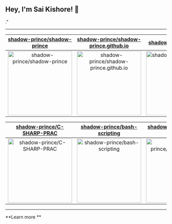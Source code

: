 ## Hey, I'm Sai Kishore! 👋

."

---

| [shadow-prince/shadow-prince](https://github.com/shadow-prince/shadow-prince) | [shadow-prince/shadow-prince.github.io](https://github.com/shadow-prince/shadow-prince.github.io) | [shadow-prince/moepoi](https://github.com/shadow-prince/moepoi) |
| :-: | :-: | :-: |
| <a href="https://github.com/shadow-prince/shadow-prince"><img src="https://github.com/shadow-prince/shadow-prince/raw/main/DISPLAY.jpg" alt="shadow-prince/shadow-prince" title="shadow-prince/shadow-prince" width="200" height="200"></a> | <a href="https://github.com/shadow-prince/shadow-prince.github.io"><img src="https://github.com/shadow-prince/shadow-prince/raw/main/DISPLAY.jpg" alt="shadow-prince/shadow-prince.github.io" title="shadow-prince/shadow-prince.github.io" width="200" height="200"></a> | <a href="https://github.com/shadow-prince/moepoi"><img src="https://github.com/shadow-prince/shadow-prince/raw/main/DISPLAY.jpg" alt="shadow-prince/moepoi" title="shadow-prince/moepoi" width="200" height="200"></a> |

| [shadow-prince/C-SHARP-PRAC](https://github.com/shadow-prince/C-SHARP-PRAC) | [shadow-prince/bash-scripting](https://github.com/shadow-prince/bash-scripting) | [shadow-prince/REACT-GAMES](https://github.com/shadow-prince/REACT-GAMES) |
| :-: | :-: | :-: |
| <a href="https://github.com/shadow-prince/C-SHARP-PRAC"><img src="https://github.com/shadow-prince/shadow-prince/raw/main/DISPLAY.jpg" alt="shadow-prince/C-SHARP-PRAC" title="shadow-prince/C-SHARP-PRAC" width="200" height="200"></a> | <a href="https://github.com/shadow-prince/bash-scripting"><img src="https://github.com/shadow-prince/shadow-prince/raw/main/DISPLAY.jpg" alt="shadow-prince/bash-scripting" title="shadow-prince/bash-scripting" width="200" height="200"></a> | <a href="https://github.com/shadow-prince/REACT-GAMES"><img src="https://github.com/shadow-prince/shadow-prince/raw/main/DISPLAY.jpg" alt="shadow-prince/REACT-GAMES" title="shadow-prince/REACT-GAMES" width="200" height="200"></a> |



---

**Learn more **